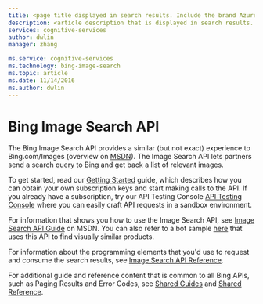 ```yaml
---
title: <page title displayed in search results. Include the brand Azure. Up to 60 characters> | Microsoft Docs
description: <article description that is displayed in search results. 115 - 145 characters.>
services: cognitive-services
author: dwlin
manager: zhang

ms.service: cognitive-services
ms.technology: bing-image-search
ms.topic: article
ms.date: 11/14/2016
ms.author: dwlin
---
```


# Bing Image Search API

The Bing Image Search API provides a similar (but not exact) experience to Bing.com/Images (overview on [MSDN](https://msdn.microsoft.com/en-us/library/mt711418.aspx)). The Image Search API lets partners send a search query to Bing and get back a list of relevant images. 

To get started, read our [Getting Started](https://msdn.microsoft.com/en-US/library/mt712546.aspx) guide, which describes how you can obtain your own subscription keys and start making calls to the API. If you already have a subscription, try our API Testing Console [API Testing Console](https://dev.cognitive.microsoft.com/docs/services/56b43f0ccf5ff8098cef3808/operations/571fab09dbe2d933e891028f/console) where you can easily craft API requests in a sandbox environment.

For information that shows you how to use the Image Search API, see [Image Search API Guide](https://msdn.microsoft.com/en-us/library/dn760784(v=bsynd.50).aspx) on MSDN. You can also refer to a bot sample [here](https://github.com/Microsoft/BotBuilder-Samples/tree/master/Node/intelligence-SimilarProducts) that uses this API to find visually similar products.

For information about the programming elements that you'd use to request and consume the search results, see [Image Search API Reference](https://msdn.microsoft.com/en-us/library/dn760791(v=bsynd.50).aspx).

For additional guide and reference content that is common to all Bing APIs, such as Paging Results and Error Codes, see [Shared Guides](https://msdn.microsoft.com/en-us/library/mt711404(v=bsynd.50).aspx) and [Shared Reference](https://msdn.microsoft.com/en-us/library/mt711403(v=bsynd.50).aspx).
